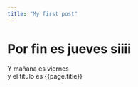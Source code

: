 ```yaml
---
title: "My first post"
---
```

# Por fin es jueves siiii
Y mañana es viernes    
y el título es {{page.title}}
